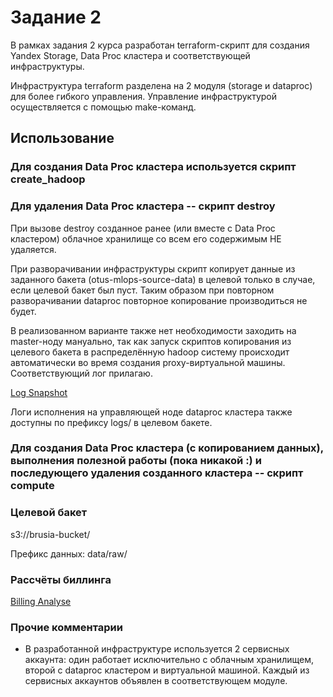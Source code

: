 # Задание 2

В рамках задания 2 курса разработан terraform-скрипт для создания Yandex Storage, Data Proc кластера и соответствующей инфраструктуры.

Инфраструктура terraform разделена на 2 модуля (storage и dataproc) для более гибкого управления. Управление инфраструктурой осуществляется с помощью make-команд.

## Использование

### Для создания Data Proc кластера используется скрипт create_hadoop

### Для удаления Data Proc кластера -- скрипт destroy

При вызове destroy созданное ранее (или вместе с Data Proc кластером) облачное хранилище со всем его содержимым НЕ удаляется.

При разворачивании инфраструктуры скрипт копирует данные из заданного бакета (otus-mlops-source-data) в целевой только в случае, если целевой бакет был пуст. Таким образом при повторном разворачивании dataproc повторное копирование производиться не будет.

В реализованном варианте также нет необходимости заходить на master-ноду мануально, так как запуск скриптов копирования из целевого бакета в распределённую hadoop систему происходит автоматически во время создания proxy-виртуальной машины. Соответствующий лог прилагаю.

[Log Snapshot](listing-hdfs.png)

Логи исполнения на управляющей ноде dataproc кластера также доступны по префиксу logs/ в целевом бакете.

### Для создания Data Proc кластера (с копированием данных), выполнения полезной работы (пока никакой :) и последующего удаления созданного кластера -- скрипт compute

### Целевой бакет

s3://brusia-bucket/

Префикс данных: data/raw/

### Рассчёты биллинга

[Billing Analyse](billing-analyse.md)

### Прочие комментарии

- В разработанной инфраструктуре используется 2 сервисных аккаунта: один работает исключительно с облачным хранилищем, второй с dataproc кластером и виртуальной машиной. Каждый из сервисных аккаунтов объявлен в соответствующем модуле.
